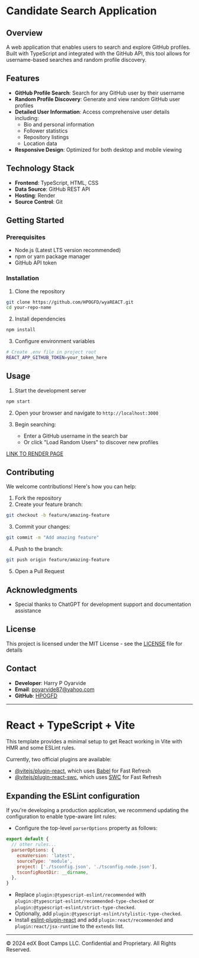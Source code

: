 # Candidate Search Application

## Overview
A web application that enables users to search and explore GitHub profiles. Built with TypeScript and integrated with the GitHub API, this tool allows for username-based searches and random profile discovery.

## Features
- **GitHub Profile Search**: Search for any GitHub user by their username
- **Random Profile Discovery**: Generate and view random GitHub user profiles
- **Detailed User Information**: Access comprehensive user details including:
  - Bio and personal information
  - Follower statistics
  - Repository listings
  - Location data
- **Responsive Design**: Optimized for both desktop and mobile viewing

## Technology Stack
- **Frontend**: TypeScript, HTML, CSS
- **Data Source**: GitHub REST API
- **Hosting**: Render
- **Source Control**: Git

## Getting Started

### Prerequisites
- Node.js (Latest LTS version recommended)
- npm or yarn package manager
- GitHub API token

### Installation

1. Clone the repository
```bash
git clone https://github.com/HPOGFD/wyaREACT.git
cd your-repo-name
```

2. Install dependencies
```bash
npm install
```

3. Configure environment variables
```bash
# Create .env file in project root
REACT_APP_GITHUB_TOKEN=your_token_here
```

## Usage

1. Start the development server
```bash
npm start
```

2. Open your browser and navigate to `http://localhost:3000`

3. Begin searching:
   - Enter a GitHub username in the search bar
   - Or click "Load Random Users" to discover new profiles

[LINK TO RENDER PAGE](https://wyareact.onrender.com/)


## Contributing

We welcome contributions! Here's how you can help:

1. Fork the repository
2. Create your feature branch:
```bash
git checkout -b feature/amazing-feature
```
3. Commit your changes:
```bash
git commit -m "Add amazing feature"
```
4. Push to the branch:
```bash
git push origin feature/amazing-feature
```
5. Open a Pull Request

## Acknowledgments
- Special thanks to ChatGPT for development support and documentation assistance

## License
This project is licensed under the MIT License - see the [LICENSE](LICENSE) file for details

## Contact

- **Developer**: Harry P Oyarvide
- **Email**: poyarvide87@yahoo.com
- **GitHub**: [HPOGFD](https://github.com/HPOGFD)

---



# React + TypeScript + Vite

This template provides a minimal setup to get React working in Vite with HMR and some ESLint rules.

Currently, two official plugins are available:

* [@vitejs/plugin-react](https://github.com/vitejs/vite-plugin-react/blob/main/packages/plugin-react/README.md), which uses [Babel](https://babeljs.io/) for Fast Refresh
* [@vitejs/plugin-react-swc](https://github.com/vitejs/vite-plugin-react-swc), which uses [SWC](https://swc.rs/) for Fast Refresh

## Expanding the ESLint configuration

If you're developing a production application, we recommend updating the configuration to enable type-aware lint rules:

* Configure the top-level `parserOptions` property as follows:

```js
export default {
  // other rules...
  parserOptions: {
    ecmaVersion: 'latest',
    sourceType: 'module',
    project: ['./tsconfig.json', './tsconfig.node.json'],
    tsconfigRootDir: __dirname,
  },
}
```

* Replace `plugin:@typescript-eslint/recommended` with `plugin:@typescript-eslint/recommended-type-checked` or `plugin:@typescript-eslint/strict-type-checked`.
* Optionally, add `plugin:@typescript-eslint/stylistic-type-checked`.
* Install [eslint-plugin-react](https://github.com/jsx-eslint/eslint-plugin-react) and add `plugin:react/recommended` and `plugin:react/jsx-runtime` to the `extends` list.

---
© 2024 edX Boot Camps LLC. Confidential and Proprietary. All Rights Reserved.